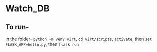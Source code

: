 # Watch_DB
## To run-
in the folder-
`python -m venv virt`,
`cd virt/scripts`,
`activate`, then `set FLASK_APP=hello.py`, then `flask run`

